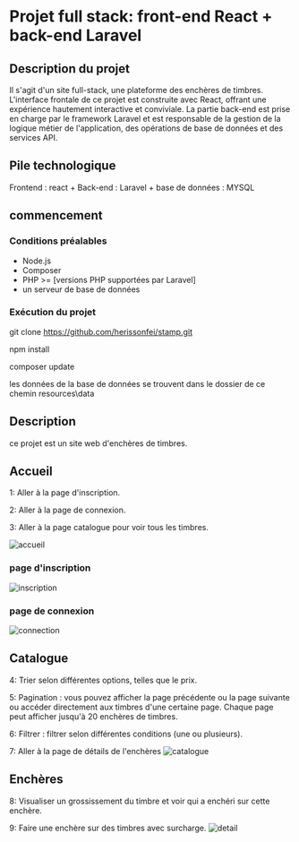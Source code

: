 # Projet full stack: front-end React + back-end Laravel

## Description du projet
Il s'agit d'un site full-stack, une plateforme des enchères de timbres. L'interface frontale de ce projet est construite avec React, offrant une expérience hautement interactive et conviviale. La partie back-end est prise en charge par le framework Laravel et est responsable de la gestion de la logique métier de l'application, des opérations de base de données et des services API.

## Pile technologique
Frontend : react + Back-end : Laravel + base de données : MYSQL

## commencement

### Conditions préalables
- Node.js
- Composer
- PHP >= [versions PHP supportées par Laravel]
- un serveur de base de données

### Exécution du projet
git clone https://github.com/herissonfei/stamp.git

npm install

composer update

les données de la base de données se trouvent dans le dossier de ce chemin resources\data

## Description
ce projet est un site web d'enchères de timbres.



## Accueil
1: Aller à la page d'inscription.  

2: Aller à la page de connexion.  

3: Aller à la page catalogue pour voir tous les timbres.  

![accueil](https://github.com/herissonfei/stamp/assets/89328999/a29212d3-879c-484c-bacc-bb96d0cf8e6f)
### page d'inscription
![inscription](https://github.com/herissonfei/stamp/assets/89328999/896ffd85-6a43-4373-b0d9-4c7710b37840)
### page de connexion
![connection](https://github.com/herissonfei/stamp/assets/89328999/2029446e-7484-43c7-923d-fb7580bc97b9)

## Catalogue
4: Trier selon différentes options, telles que le prix.  

5: Pagination : vous pouvez afficher la page précédente ou la page suivante ou accéder directement aux timbres d'une certaine page. Chaque page peut afficher jusqu'à 20 enchères de timbres.  

6: Filtrer : filtrer selon différentes conditions (une ou plusieurs).

7: Aller à la page de détails de l'enchères
![catalogue](https://github.com/herissonfei/stamp/assets/89328999/e58d0f3f-1ba0-4179-88d2-2d166903f769)

## Enchères
8: Visualiser un grossissement du timbre et voir qui a enchéri sur cette enchère.

9: Faire une enchère sur des timbres avec surcharge.
![detail](https://github.com/herissonfei/stamp/assets/89328999/e10a64d1-481e-41b6-8594-3e9ba123a3e6)

